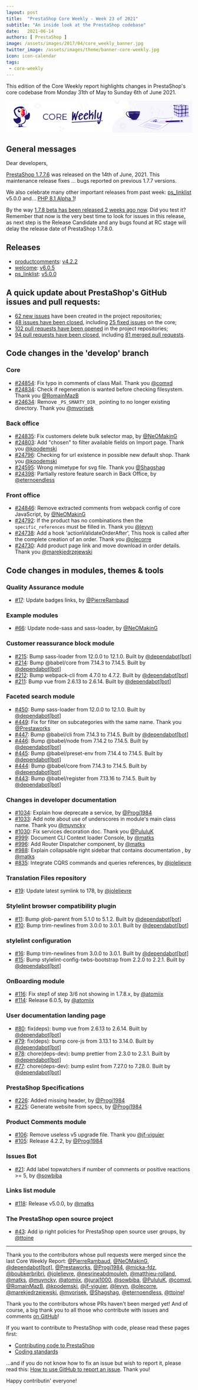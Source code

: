 ```yaml
---
layout: post
title:  "PrestaShop Core Weekly - Week 23 of 2021"
subtitle: "An inside look at the PrestaShop codebase"
date:   2021-06-14
authors: [ PrestaShop ]
image: /assets/images/2017/04/core_weekly_banner.jpg
twitter_image: /assets/images/theme/banner-core-weekly.jpg
icon: icon-calendar
tags:
 - core-weekly
---
```


This edition of the Core Weekly report highlights changes in PrestaShop's core codebase from Monday 31th of May to Sunday 6th of June 2021.

![Core Weekly banner](/assets/images/2018/12/banner-core-weekly.jpg)

## General messages

Dear developers,

[PrestaShop 1.7.7.6](https://build.prestashop.com/news/prestashop-1-7-7-6-maintenance-release/) was released on the 14th of June, 2021. This maintenance release fixes ... bugs reported on previous 1.7.7 versions.

We also celebrate many other important releases from past week: [ps_linklist](https://github.com/PrestaShop/ps_linklist) v5.0.0 and... [PHP 8.1 Alpha 1](https://www.php.net/archive/2021.php#2021-06-10-1)!

By the way [1.7.8 beta has been released 2 weeks ago now](https://build.prestashop.com/news/prestashop-1-7-8-0-beta-release/). Did you test it? Remember that now is the very best time to look for issues in this release, as next step is the Release Candidate and any bugs found at RC stage will delay the release date of PrestaShop 1.7.8.0.


## Releases

* [productcomments](https://github.com/PrestaShop/productcomments): [v4.2.2](https://github.com/PrestaShop/productcomments/releases/tag/v4.2.2)
* [welcome](https://github.com/PrestaShop/welcome): [v6.0.5](https://github.com/PrestaShop/welcome/releases/tag/v6.0.5)
* [ps_linklist](https://github.com/PrestaShop/ps_linklist): [v5.0.0](https://github.com/PrestaShop/ps_linklist/releases/tag/v5.0.0)


## A quick update about PrestaShop's GitHub issues and pull requests:

- [62 new issues](https://github.com/search?q=org%3APrestaShop+is%3Apublic++-repo%3Aprestashop%2Fprestashop.github.io++is%3Aissue+created%3A2021-06-07..2021-06-13) have been created in the project repositories;
- [48 issues have been closed](https://github.com/search?q=org%3APrestaShop+is%3Apublic++-repo%3Aprestashop%2Fprestashop.github.io++is%3Aissue+closed%3A2021-06-07..2021-06-13), including [25 fixed issues](https://github.com/search?q=org%3APrestaShop+is%3Apublic++-repo%3Aprestashop%2Fprestashop.github.io++is%3Aissue+label%3Afixed+closed%3A2021-06-07..2021-06-13) on the core;
- [102 pull requests have been opened](https://github.com/search?q=org%3APrestaShop+is%3Apublic++-repo%3Aprestashop%2Fprestashop.github.io++is%3Apr+created%3A2021-06-07..2021-06-13) in the project repositories;
- [94 pull requests have been closed](https://github.com/search?q=org%3APrestaShop+is%3Apublic++-repo%3Aprestashop%2Fprestashop.github.io++is%3Apr+closed%3A2021-06-07..2021-06-13), including [81 merged pull requests](https://github.com/search?q=org%3APrestaShop+is%3Apublic++-repo%3Aprestashop%2Fprestashop.github.io++is%3Apr+merged%3A2021-06-07..2021-06-13).



## Code changes in the 'develop' branch


### Core
* [#24854](https://github.com/PrestaShop/PrestaShop/pull/24854): Fix typo in comments of class Mail. Thank you [@comxd](https://github.com/comxd)
* [#24834](https://github.com/PrestaShop/PrestaShop/pull/24834): Check if regeneration is wanted before checking filesystem. Thank you [@RomainMazB](https://github.com/RomainMazB)
* [#24634](https://github.com/PrestaShop/PrestaShop/pull/24634): Remove `_PS_SMARTY_DIR_` pointing to no longer existing directory. Thank you [@mvorisek](https://github.com/mvorisek)


### Back office
* [#24835](https://github.com/PrestaShop/PrestaShop/pull/24835): Fix customers delete bulk selector map, by [@NeOMakinG](https://github.com/NeOMakinG)
* [#24803](https://github.com/PrestaShop/PrestaShop/pull/24803): Add "chosen" to filter available fields on Import page. Thank you [@kpodemski](https://github.com/kpodemski)
* [#24796](https://github.com/PrestaShop/PrestaShop/pull/24796): Checking for url existence in possible new default shop. Thank you [@kpodemski](https://github.com/kpodemski)
* [#24595](https://github.com/PrestaShop/PrestaShop/pull/24595): Wrong mimetype for svg file. Thank you [@Shagshag](https://github.com/Shagshag)
* [#24398](https://github.com/PrestaShop/PrestaShop/pull/24398): Partially restore feature search in Back Office, by [@eternoendless](https://github.com/eternoendless)


### Front office
* [#24846](https://github.com/PrestaShop/PrestaShop/pull/24846): Remove extracted comments from webpack config of core JavaScript, by [@NeOMakinG](https://github.com/NeOMakinG)
* [#24792](https://github.com/PrestaShop/PrestaShop/pull/24792):  If the product has no combinations then the `specific_references` must be filled in. Thank you [@levyn](https://github.com/levyn)
* [#24738](https://github.com/PrestaShop/PrestaShop/pull/24738): Add a hook 'actionValidateOrderAfter', This hook is called after the complete creation of an order. Thank you [@olecorre](https://github.com/olecorre)
* [#24730](https://github.com/PrestaShop/PrestaShop/pull/24730): Add product page link and move download in order details. Thank you [@marekjedrzejewski](https://github.com/marekjedrzejewski)


## Code changes in modules, themes & tools


### Quality Assurance module
* [#17](https://github.com/PrestaShop/ps_qualityassurance/pull/17): Update badges links, by [@PierreRambaud](https://github.com/PierreRambaud)


### Example modules
* [#66](https://github.com/PrestaShop/example-modules/pull/66): Update node-sass and sass-loader, by [@NeOMakinG](https://github.com/NeOMakinG)


### Customer reassurance block module
* [#215](https://github.com/PrestaShop/blockreassurance/pull/215): Bump sass-loader from 12.0.0 to 12.1.0. Built by [@dependabot[bot]](https://github.com/apps/dependabot)
* [#214](https://github.com/PrestaShop/blockreassurance/pull/214): Bump @babel/core from 7.14.3 to 7.14.5. Built by [@dependabot[bot]](https://github.com/apps/dependabot)
* [#212](https://github.com/PrestaShop/blockreassurance/pull/212): Bump webpack-cli from 4.7.0 to 4.7.2. Built by [@dependabot[bot]](https://github.com/apps/dependabot)
* [#211](https://github.com/PrestaShop/blockreassurance/pull/211): Bump vue from 2.6.13 to 2.6.14. Built by [@dependabot[bot]](https://github.com/apps/dependabot)


### Faceted search module
* [#450](https://github.com/PrestaShop/ps_facetedsearch/pull/450): Bump sass-loader from 12.0.0 to 12.1.0. Built by [@dependabot[bot]](https://github.com/apps/dependabot)
* [#449](https://github.com/PrestaShop/ps_facetedsearch/pull/449): Fix for filter on subcategories with the same name. Thank you [@Prestaworks](https://github.com/Prestaworks)
* [#447](https://github.com/PrestaShop/ps_facetedsearch/pull/447): Bump @babel/cli from 7.14.3 to 7.14.5. Built by [@dependabot[bot]](https://github.com/apps/dependabot)
* [#446](https://github.com/PrestaShop/ps_facetedsearch/pull/446): Bump @babel/node from 7.14.2 to 7.14.5. Built by [@dependabot[bot]](https://github.com/apps/dependabot)
* [#445](https://github.com/PrestaShop/ps_facetedsearch/pull/445): Bump @babel/preset-env from 7.14.4 to 7.14.5. Built by [@dependabot[bot]](https://github.com/apps/dependabot)
* [#444](https://github.com/PrestaShop/ps_facetedsearch/pull/444): Bump @babel/core from 7.14.3 to 7.14.5. Built by [@dependabot[bot]](https://github.com/apps/dependabot)
* [#443](https://github.com/PrestaShop/ps_facetedsearch/pull/443): Bump @babel/register from 7.13.16 to 7.14.5. Built by [@dependabot[bot]](https://github.com/apps/dependabot)


### Changes in developer documentation
* [#1034](https://github.com/PrestaShop/docs/pull/1034): Explain how deprecate a service, by [@Progi1984](https://github.com/Progi1984)
* [#1033](https://github.com/PrestaShop/docs/pull/1033): Add note about use of underscores in module's main class name. Thank you [@muyncky](https://github.com/muyncky)
* [#1030](https://github.com/PrestaShop/docs/pull/1030): Fix services decoration doc. Thank you [@PululuK](https://github.com/PululuK)
* [#999](https://github.com/PrestaShop/docs/pull/999): Document CLI Context loader Console, by [@matks](https://github.com/matks)
* [#996](https://github.com/PrestaShop/docs/pull/996): Add Router Dispatcher component, by [@matks](https://github.com/matks)
* [#988](https://github.com/PrestaShop/docs/pull/988): Explain collapsable right sidebar that contains documentation , by [@matks](https://github.com/matks)
* [#835](https://github.com/PrestaShop/docs/pull/835): Integrate CQRS commands and queries references, by [@jolelievre](https://github.com/jolelievre)


### Translation Files repository
* [#19](https://github.com/PrestaShop/TranslationFiles/pull/19): Update latest symlink to 178, by [@jolelievre](https://github.com/jolelievre)


### Stylelint browser compatibility plugin
* [#11](https://github.com/PrestaShop/stylelint-browser-compatibility/pull/11): Bump glob-parent from 5.1.0 to 5.1.2. Built by [@dependabot[bot]](https://github.com/apps/dependabot)
* [#10](https://github.com/PrestaShop/stylelint-browser-compatibility/pull/10): Bump trim-newlines from 3.0.0 to 3.0.1. Built by [@dependabot[bot]](https://github.com/apps/dependabot)


### stylelint configuration
* [#16](https://github.com/PrestaShop/stylelint-config/pull/16): Bump trim-newlines from 3.0.0 to 3.0.1. Built by [@dependabot[bot]](https://github.com/apps/dependabot)
* [#15](https://github.com/PrestaShop/stylelint-config/pull/15): Bump stylelint-config-twbs-bootstrap from 2.2.0 to 2.2.1. Built by [@dependabot[bot]](https://github.com/apps/dependabot)


### OnBoarding module
* [#116](https://github.com/PrestaShop/welcome/pull/116): Fix step1 of step 3/6 not showing in 1.7.8.x, by [@atomiix](https://github.com/atomiix)
* [#114](https://github.com/PrestaShop/welcome/pull/114): Release 6.0.5, by [@atomiix](https://github.com/atomiix)


### User documentation landing page
* [#80](https://github.com/PrestaShop/user-documentation-landing/pull/80): fix(deps): bump vue from 2.6.13 to 2.6.14. Built by [@dependabot[bot]](https://github.com/apps/dependabot)
* [#79](https://github.com/PrestaShop/user-documentation-landing/pull/79): fix(deps): bump core-js from 3.13.1 to 3.14.0. Built by [@dependabot[bot]](https://github.com/apps/dependabot)
* [#78](https://github.com/PrestaShop/user-documentation-landing/pull/78): chore(deps-dev): bump prettier from 2.3.0 to 2.3.1. Built by [@dependabot[bot]](https://github.com/apps/dependabot)
* [#77](https://github.com/PrestaShop/user-documentation-landing/pull/77): chore(deps-dev): bump eslint from 7.27.0 to 7.28.0. Built by [@dependabot[bot]](https://github.com/apps/dependabot)


### PrestaShop Specifications
* [#226](https://github.com/PrestaShop/prestashop-specs/pull/226): Added missing header, by [@Progi1984](https://github.com/Progi1984)
* [#225](https://github.com/PrestaShop/prestashop-specs/pull/225): Generate website from specs, by [@Progi1984](https://github.com/Progi1984)


### Product Comments module
* [#106](https://github.com/PrestaShop/productcomments/pull/106): Remove useless v5 upgrade file. Thank you [@jf-viguier](https://github.com/jf-viguier)
* [#105](https://github.com/PrestaShop/productcomments/pull/105): Release 4.2.2, by [@Progi1984](https://github.com/Progi1984)


### Issues Bot
* [#21](https://github.com/PrestaShop/issuebot/pull/21): Add label topwatchers if number of comments or positive reactions >= 5, by [@sowbiba](https://github.com/sowbiba)


### Links list module
* [#118](https://github.com/PrestaShop/ps_linklist/pull/118): Release v5.0.0, by [@matks](https://github.com/matks)


### The PrestaShop open source project
* [#43](https://github.com/PrestaShop/open-source/pull/43): Add ip right policies for PrestaShop open source user groups, by [@ttoine](https://github.com/ttoine)


<hr />

Thank you to the contributors whose pull requests were merged since the last Core Weekly Report: [@PierreRambaud](https://github.com/PierreRambaud), [@NeOMakinG](https://github.com/NeOMakinG), [@dependabot[bot]](https://github.com/apps/dependabot), [@Prestaworks](https://github.com/Prestaworks), [@Progi1984](https://github.com/Progi1984), [@micka-fdz](https://github.com/micka-fdz), [@boubkerbribri](https://github.com/boubkerbribri), [@jolelievre](https://github.com/jolelievre), [@nesrineabdmouleh](https://github.com/nesrineabdmouleh), [@matthieu-rolland](https://github.com/matthieu-rolland), [@matks](https://github.com/matks), [@muyncky](https://github.com/muyncky), [@atomiix](https://github.com/atomiix), [@juraj1000](https://github.com/juraj1000), [@sowbiba](https://github.com/sowbiba), [@PululuK](https://github.com/PululuK), [@comxd](https://github.com/comxd), [@RomainMazB](https://github.com/RomainMazB), [@kpodemski](https://github.com/kpodemski), [@jf-viguier](https://github.com/jf-viguier), [@levyn](https://github.com/levyn), [@olecorre](https://github.com/olecorre), [@marekjedrzejewski](https://github.com/marekjedrzejewski), [@mvorisek](https://github.com/mvorisek), [@Shagshag](https://github.com/Shagshag), [@eternoendless](https://github.com/eternoendless), [@ttoine](https://github.com/ttoine)!

Thank you to the contributors whose PRs haven't been merged yet! And of course, a big thank you to all those who contribute with issues and comments [on GitHub](https://github.com/PrestaShop/PrestaShop)!

If you want to contribute to PrestaShop with code, please read these pages first:

 * [Contributing code to PrestaShop](https://devdocs.prestashop.com/1.7/contribute/contribution-guidelines/)
 * [Coding standards](https://devdocs.prestashop.com/1.7/development/coding-standards/)

...and if you do not know how to fix an issue but wish to report it, please read this: [How to use GitHub to report an issue](https://devdocs.prestashop.com/1.7/contribute/contribute-reporting-issues/). Thank you!

Happy contributin' everyone!
